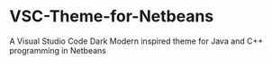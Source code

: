# VSC-Theme-for-Netbeans
A Visual Studio Code Dark Modern inspired theme for Java and C++ programming in Netbeans
